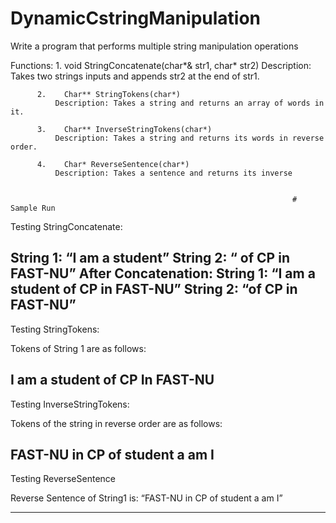 # DynamicCstringManipulation
Write a program that performs multiple string manipulation operations

Functions:
          1.	void StringConcatenate(char*& str1, char* str2)
              Description: Takes two strings inputs and appends str2 at the end of str1.
              
          2.	Char** StringTokens(char*)
              Description: Takes a string and returns an array of words in it.
              
          3.	Char** InverseStringTokens(char*)
              Description: Takes a string and returns its words in reverse order.
              
          4.	Char* ReverseSentence(char*)
              Description: Takes a sentence and returns its inverse
              
							
                                                                   # Sample Run
                                                                    
Testing StringConcatenate:

String 1:                   “I am a student” 
String 2:                   “ of CP in FAST-NU” 
After Concatenation:
String 1:                              “I am a student of CP in FAST-NU”
String 2:                               “of CP in FAST-NU”
------------------------------------------------------------------------------------------------------------

Testing StringTokens:

Tokens of String 1 are as follows:

I
am
a
student
of
CP
In
FAST-NU
------------------------------------------------------------------------------------------------------------

Testing InverseStringTokens:

Tokens of the string in reverse order are as follows:

FAST-NU
in
CP
of
student
a
am
I 
------------------------------------------------------------------------------------------------------------
Testing ReverseSentence

Reverse Sentence of String1 is:                 “FAST-NU in CP of student a am I”

------------------------------------------------------------------------------------------------------------

